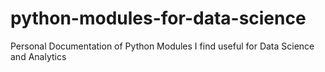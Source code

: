 # python-modules-for-data-science
Personal Documentation of Python Modules I find useful for Data Science and Analytics  

